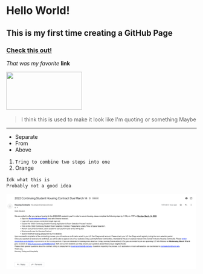 # Hello World!
## This is my first time creating a GitHub Page
### [Check this out!](https://www.youtube.com/watch?v=dQw4w9WgXcQ&ab_channel=RickAstley)


*That was my favorite* **link**

<img src="https://www.irishtimes.com/polopoly_fs/1.4473007.1612185073!/image/image.jpg" width="200" height="100">

> I think this is used to make it look like I'm quoting or something
> Maybe
---
* Separate
* From
* Above
1. ```Tring to combine two steps into one```
2. Orange
```
Idk what this is
Probably not a good idea
```
![Image](Screenshot-Practice.png)
